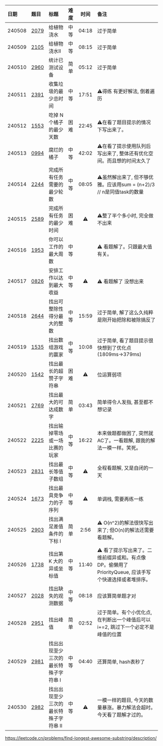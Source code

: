 | 日期     | 题目           | 标题                   | 难度 |  时间   | 备注                                                            |
|:-------|:-------------|:---------------------|:---|:-----:|:--------------------------------------------------------------|
| 240508 | [2079][2079] | 给植物浇水                | 中等 | 04:18 | 过于简单                                                          |
| 240509 | [2105][2105] | 给植物浇水II              | 中等 | 08:15 | 过于简单                                                          |
| 240510 | [2960][2960] | 统计已测试设备              | 简单 | 05:12 | 过于简单                                                          |
| 240511 | [2391][2391] | 收集垃圾的最少总时间           | 中等 | 17:51 | ⚠️得练 有更好解法, 倒着遍历                                              |
| 240512 | [1553][1553] | 吃掉 N 个橘子的最少天数        | 困难 | 22:45 | ⚠️在看了题目提示的情况下写出来了。                                            |
| 240513 | [0994][0994] | 腐烂的橘子                | 中等 | 42:02 | ⚠️在看了提示使用队列后写出来了, 整体还有优化空间。而且想的时间太久了                          |
| 240514 | [2244][2244] | 完成所有任务需要的最少轮数        | 中等 | 08:05 | ⚠️虽然解出来了, 但不够优雅。应该用sum = (n+2)/3 // n是同值task的数量               |
| 240515 | [2589][2589] | 完成所有任务的最少时间          | 困难 |  ⚠️   | ⚠️整了半个多小时, 完全做不出来                                             |
| 240516 | [1953][1953] | 你可以工作的最大周数           | 中等 |       | ⚠️ 看题解了。只跟最大值有关。                                              |
| 240517 | [0826][0826] | 安排工作以达到最大收益          | 中等 |  ⚠️   | ⚠️ 看题解了 没想出来                                                  |
| 240518 | [2644][2644] | 找出可整除性得分最大的整数        | 中等 | 15:59 | 过于简单, 解了这么久纯粹是刚开始把除和被除搞反了                                     |
| 240519 | [1535][1535] | 找出数组游戏的赢家            | 中等 | 10:08 | 过于简单, 看了题目提示很快想到了优化点(1809ms->379ms)                           |
| 240520 | [1542][1542] | 找出最长的超赞子字符串          | 困难 |  ⚠️   | 位运算弱项                                                         |
| 240521 | [2769][2769] | 找出最大的可达成数字           | 简单 | 03:43 | 简单得令人发指, 甚至都不想记录                                              |
| 240522 | [2225][2225] | 找出输掉零场或一场比赛的玩家       | 中等 | 16:22 | 本来做题都做困了, 突然就AC了。一看题解, 跟我的解法一模一样。笑死。                          |
| 240523 | [2831][2831] | 找出最长等值子数组            | 中等 |  ⚠️   | 全程看题解, 又是自闭的一天                                                |
| 240524 | [1673][1673] | 找出最具竞争力的子序列          | 中等 |  ⚠️   | 单调栈, 需要再练一练                                                   |
| 240525 | [2903][2903] | 找出满足差值条件的下标 I        | 简单 | 2:56  | ⚠️  O(n^2)的解法很快写出来了; 但O(n)的解法还需要看题解。                          |
| 240526 | [1738][1738] | 找出第 K 大的异或坐标值        | 中等 | 11:40 | ⚠️ 看了提示写出来了。二维前缀异或和。有点像DP。偷懒用了 PriorityQueue, 应该手写个快速选择或者堆排序。 |
| 240527 | [2028][2028] | 找出缺失的观测数据            | 中等 | 08:18 | 应该算简单题才对                                                      |
| 240528 | [2951][2951] | 找出峰值                 | 简单 | 02:52 | 过于简单。有个小优化点, 在判断出一个峰值后可以i+=2, 跳过下一个必定不是峰值的位置                  |
| 240529 | [2981][2981] | 找出出现至少三次的最长特殊子字符串 I  | 中等 | 04:40 | 还算简单, hash表秒了                                                 |
| 240530 | [2982][2982] | 找出出现至少三次的最长特殊子字符串 II | 中等 |  ⚠️   | 一模一样的题目, 今天的数量暴涨。暴力解法会超时。今天看了题解才过的。                           |

https://leetcode.cn/problems/find-longest-awesome-substring/description/

[0826]: https://leetcode.cn/problems/most-profit-assigning-work/description/

[0994]: https://leetcode.cn/problems/rotting-oranges/description/?envType=daily-question&envId=2024-05-13

[1535]: https://leetcode.cn/problems/find-the-winner-of-an-array-game/description

[1542]: https://leetcode.cn/problems/find-longest-awesome-substring/description/

[1553]: https://leetcode.cn/problems/minimum-number-of-days-to-eat-n-oranges/description

[1673]: https://leetcode.cn/problems/find-the-most-competitive-subsequence/description/

[1738]: https://leetcode.cn/problems/find-kth-largest-xor-coordinate-value/description

[1953]: https://leetcode.cn/problems/maximum-number-of-weeks-for-which-you-can-work/description/

[2028]: https://leetcode.cn/problems/find-missing-observations/description/

[2079]: https://leetcode.cn/problems/watering-plants/description/

[2105]: https://leetcode.cn/problems/watering-plants-ii/description

[2225]: https://leetcode.cn/problems/find-players-with-zero-or-one-losses/description/

[2244]: https://leetcode.cn/problems/minimum-rounds-to-complete-all-tasks/description/

[2391]: https://leetcode.cn/problems/minimum-amount-of-time-to-collect-garbage/

[2589]: https://leetcode.cn/problems/minimum-time-to-complete-all-tasks/description/

[2644]: https://leetcode.cn/problems/find-the-maximum-divisibility-score/description/

[2769]: https://leetcode.cn/problems/find-the-maximum-achievable-number/description

[2831]: https://leetcode.cn/problems/find-the-longest-equal-subarray/description/

[2903]: https://leetcode.cn/problems/find-indices-with-index-and-value-difference-i/description/

[2951]: https://leetcode.cn/problems/find-the-peaks/description/

[2960]: https://leetcode.cn/problems/count-tested-devices-after-test-operations/description/

[2981]: https://leetcode.cn/problems/find-longest-special-substring-that-occurs-thrice-i/description/

[2982]: https://leetcode.cn/problems/find-longest-special-substring-that-occurs-thrice-ii/description/

